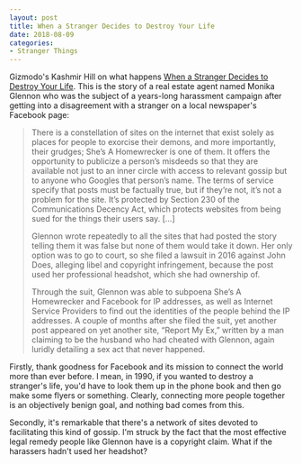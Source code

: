 ```yaml
---
layout: post
title: When a Stranger Decides to Destroy Your Life
date: 2018-08-09
categories: 
- Stranger Things
---
```


Gizmodo's Kashmir Hill on what happens [When a Stranger Decides to Destroy Your Life](https://gizmodo.com/when-a-stranger-decides-to-destroy-your-life-1827546385). This is the story of a real estate agent named Monika Glennon who was the subject of a years-long harassment campaign after getting into a disagreement with a stranger on a local newspaper's Facebook page:

> There is a constellation of sites on the internet that exist solely as places for people to exorcise their demons, and more importantly, their grudges; She’s A Homewrecker is one of them. It offers the opportunity to publicize a person’s misdeeds so that they are available not just to an inner circle with access to relevant gossip but to anyone who Googles that person’s name. The terms of service specify that posts must be factually true, but if they’re not, it’s not a problem for the site. It’s protected by Section 230 of the Communications Decency Act, which protects websites from being sued for the things their users say. […]
> 
> Glennon wrote repeatedly to all the sites that had posted the story telling them it was false but none of them would take it down. Her only option was to go to court, so she filed a lawsuit in 2016 against John Does, alleging libel and copyright infringement, because the post used her professional headshot, which she had ownership of.
> 
> Through the suit, Glennon was able to subpoena She’s A Homewrecker and Facebook for IP addresses, as well as Internet Service Providers to find out the identities of the people behind the IP addresses. A couple of months after she filed the suit, yet another post appeared on yet another site, “Report My Ex,” written by a man claiming to be the husband who had cheated with Glennon, again luridly detailing a sex act that never happened.

Firstly, thank goodness for Facebook and its mission to connect the world more than ever before. I mean, in 1990, if you wanted to destroy a stranger's life, you'd have to look them up in the phone book and then go make some flyers or something. Clearly, connecting more people together is an objectively benign goal, and nothing bad comes from this.

Secondly, it's remarkable that there's a network of sites devoted to facilitating this kind of gossip. I'm struck by the fact that the most effective legal remedy people like Glennon have is a copyright claim. What if the harassers hadn't used her headshot? 
